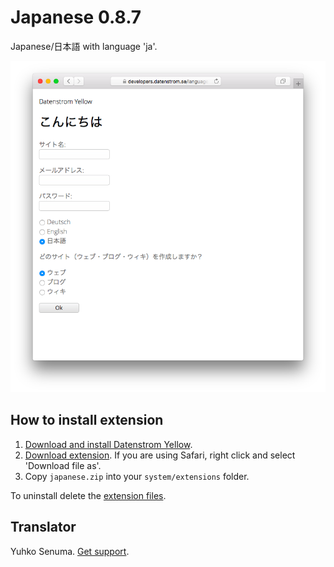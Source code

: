 Japanese 0.8.7
==============
Japanese/日本語 with language 'ja'.

<p align="center"><img src="japanese-screenshot.png?raw=true" alt="Screenshot"></p>

## How to install extension

1. [Download and install Datenstrom Yellow](https://github.com/datenstrom/yellow/).
2. [Download extension](https://github.com/datenstrom/yellow-extensions/raw/master/zip/japanese.zip). If you are using Safari, right click and select 'Download file as'.
3. Copy `japanese.zip` into your `system/extensions` folder.

To uninstall delete the [extension files](extension.ini).

## Translator

Yuhko Senuma. [Get support](https://developers.datenstrom.se/help/support).
